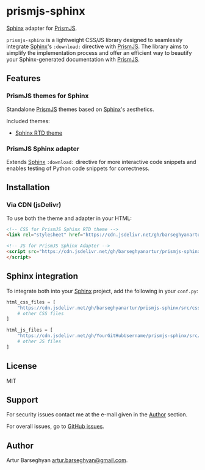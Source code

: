 # prismjs-sphinx

[Sphinx]: https://github.com/sphinx-doc/sphinx "Sphinx"
[sphinx-rtd-theme]: https://github.com/readthedocs/sphinx_rtd_theme "sphinx-rtd-theme"
[PrismJS]: https://github.com/PrismJS/prism "PrismJS"
[GitHub issues]: https://github.com/barseghyanartur/faker-file/issues "GitHub issues"

[Sphinx][Sphinx] adapter for [PrismJS][PrismJS].

``prismjs-sphinx`` is a lightweight CSS/JS library designed to seamlessly integrate 
[Sphinx][Sphinx]'s ``:download:`` directive with [PrismJS][PrismJS]. The library 
aims to simplify the implementation process and offer an efficient way to beautify 
your Sphinx-generated documentation with [PrismJS][PrismJS].

## Features

### PrismJS themes for Sphinx

Standalone [PrismJS][PrismJS] themes based on [Sphinx][Sphinx]'s aesthetics.

Included themes:

- [Sphinx RTD theme][sphinx-rtd-theme]

### PrismJS Sphinx adapter

Extends [Sphinx][Sphinx] ``:download:`` directive for more interactive code 
snippets and enables testing of Python code snippets for correctness.

## Installation

### Via CDN (jsDelivr)

To use both the theme and adapter in your HTML:

```html
<!-- CSS for PrismJS Sphinx RTD theme -->
<link rel="stylesheet" href="https://cdn.jsdelivr.net/gh/barseghyanartur/prismjs-sphinx/src/css/sphinx_rtd_theme.css">

<!-- JS for PrismJS Sphinx Adapter -->
<script src="https://cdn.jsdelivr.net/gh/barseghyanartur/prismjs-sphinx/src/js/download_adapter.js">
</script>
```

## Sphinx integration

To integrate both into your [Sphinx][Sphinx] project, add the following in 
your ``conf.py``:

```python
html_css_files = [
    "https://cdn.jsdelivr.net/gh/barseghyanartur/prismjs-sphinx/src/css/sphinx_rtd_theme.css",
    # other CSS files
]

html_js_files = [
    "https://cdn.jsdelivr.net/gh/YourGitHubUsername/prismjs-sphinx/src/js/download_adapter.js",
    # other JS files
]
```

## License

MIT

## Support
For security issues contact me at the e-mail given in the [Author](#Author) section.

For overall issues, go to [GitHub issues][GitHub issues].

## Author

Artur Barseghyan [artur.barseghyan@gmail.com](artur.barseghyan@gmail.com).
